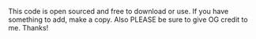 This code is open sourced and free to download or use. If you have something to add, make a copy. Also PLEASE be sure to give OG credit to me. Thanks!
